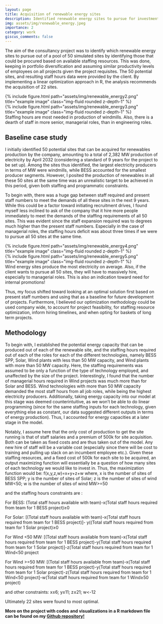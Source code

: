 ```yaml
---
layout: page
title: Acquisition of renewable energy sites
description: Identified renewable energy sites to pursue for investment portfolio in R
img: assets/img/renewable_energy.jpeg
importance: 2
category: work 
giscus_comments: false
---
```


The aim of the consultancy project was to identify which renewable energy sites to pursue out of a pool of 50 simulated sites by identifying those that could be procured based on available staffing resources. This was done, keeping in portfolio diversification and assuming similar productivity levels of employees on all projects given the project requisites. The 50 potential sites, and resulting staff hours data were provided by the client. By implementing a linear optimization approach in R, the analysis recommends the acquisition of 22 sites.


<div class="row">
    <div class="col-sm mt-3 mt-md-0">
        {% include figure.html path="assets/img/renewable_energy2.png" title="example image" class="img-fluid rounded z-depth-1" %}
    </div>
    <div class="col-sm mt-3 mt-md-0">
        {% include figure.html path="assets/img/renewable_energy3.png" title="example image" class="img-fluid rounded z-depth-1" %}
    </div>
</div>
<div class="caption">
    Staffing hours are most needed in production of windmills. Also, there is a dearth of staff in more senior, managerial roles, than in engineering roles.  
</div>



<h2>Baseline case study</h2>

I initially identified 50 potential sites that can be acquired for renewables production by the company, amounting to a total of 2,382 MW production of electricity by April 2032 (considering a standard of 9 years for the project to be set up). Among the sites thus identified, the largest electricity producers in terms of MW were windmills, while BESS accounted for the smallest producer segments. However, I posited the production of renewables in all these 50 sites at the same time was an unrealistic target to be achieved in this period, given both staffing and programmatic constraints.

To begin with, there was a huge gap between staff required and present staff numbers to meet the demands of all these sites in the next 9 years. While this could be a factor toward initiating recruitment drives, I found myself less inclined to ask of the company that it hire more people immediately to meet the demands of the staffing requirements of all 50 sites. This was evident since the staff expansion required was to degrees much higher than the present staff numbers. Especially in the case of managerial roles, the staffing hours deficit was about three times if we were to pursue all 50 sites at the same time.

<div class="row">
    <div class="col-sm mt-3 mt-md-0">
        {% include figure.html path="assets/img/renewable_energy4.png" title="example image" class="img-fluid rounded z-depth-1" %}
    </div>
    <div class="col-sm mt-3 mt-md-0">
        {% include figure.html path="assets/img/renewable_energy5.png" title="example image" class="img-fluid rounded z-depth-1" %}
    </div>
</div>
<div class="caption">
    Wind energy sites produce the most electricity on average. Also, if the client wants to pursue all 50 sites, they will have to massively hire, especially to managerial roles. This is also an indication toward need for internal promotions!
</div>

Thus, my focus shifted toward looking at an optimal solution first based on present staff numbers and using that as a baseline for future development of projects. Furthermore, I believed our optimization methodology could be used company wide, to account for project feasibility, for staffing resource optimization, inform hiring timelines, and when opting for baskets of long term projects.

<h2> Methodology </h2>

To begin with, I established the potential energy capacity that can be produced out of each of the renewable site, and the staffing hours required out of each of the roles for each of the different technologies, namely BESS SPP, Solar, Wind plants with less than 50 MW capacity, and Wind plants with more than 50 MW capacity. Here, the staffing requirements was assumed to be only a function of the type of technology employed, and unaffected by the size of the project. Interestingly, I found that the number of managerial hours required in Wind projects was much more than for Solar and BESS. Wind technologies with more than 50 MW capacity demanded the most staff hours from all job roles, while being the highest electricity producers. Additionally, taking energy capacity into our model at this stage was deemed counterintuitive, as we won’t be able to do linear programming (since for the same staffing inputs for each technology, given everything else as constant, our data suggested different outputs in terms of energy production). Thus, I accounted for energy capacities at a later stage in the model.


Notably, I assume here that the only cost of production to get the site running is that of staff salaries and a premium of 500k for site acquisition. Both can be taken as fixed costs and are thus taken out of the model. Any new hire of staff will be a variable cost (especially since there will be cost to training and pulling up slack on an incumbent employee etc.). Given these staffing resources, and a fixed cost of 500k for each site to be acquired, an output maximizing function will essentially be a question of how many sites of each technology we would like to invest in. Thus, the maximization function would be: f(x,y,z,w)=x+y+z+w where, x is the number of sites of BESS SPP; y is the number of sites of Solar; z is the number of sites of wind MW<50; w is the number of sites of wind MW>=50

and the staffing hours constraints are :

For BESS: (Total staff hours available with team)-x(Total staff hours required from team for 1 BESS project)≥0

For Solar: [(Total staff hours available with team)-x(Total staff hours required from team for 1 BESS project)]- y((Total staff hours required from team for 1 Solar project)≥0

For Wind <50 MW: [(Total staff hours available from team)-x(Total staff hours required from team for 1 BESS project)-y(Total staff hours required from team for 1 Solar project)]-z(Total staff hours required from team for 1 Wind<50 project

For Wind >=50 MW: [(Total staff hours available from team)-x(Total staff hours required from team for 1 BESS project)-y(Total staff hours required from team for 1 Solar project)-z(Total staff hours required from team for 1 Wind<50 project]-w(Total staff hours required from team for 1 Wind≥50 project)

and other constraints: x≤6; y≤11; z≤21; w<-12

Ultimately 22 sites were found to most optimal. 

<b>More on the project with codes and visualizations in a R markdown file can be found on my <a href="https://github.com/detectorisk/Energy_project_allocation_R/">Github repository!</a></b>